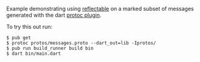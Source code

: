 Example demonstrating using [reflectable](https://pub.dartlang.org/packages/reflectable) 
on a marked subset of messages generated with the dart 
[protoc plugin](https://pub.dartlang.org/packages/protoc_plugin).

To try this out run:
```
$ pub get
$ protoc protos/messages.proto --dart_out=lib -Iprotos/
$ pub run build_runner build bin
$ dart bin/main.dart
```